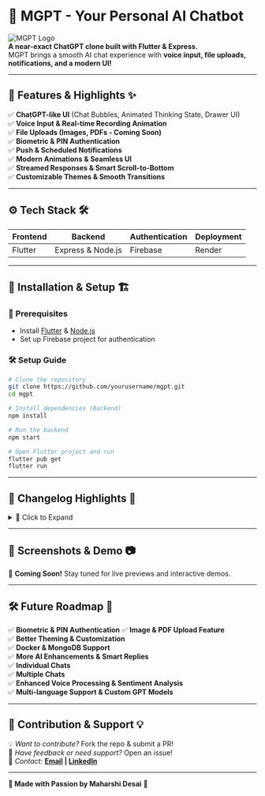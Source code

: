 # 🚀 MGPT - Your Personal AI Chatbot

![MGPT Logo](https://drive.google.com/uc?id=13hycVF1QAafwbK5-h1yYls80wQK1EyAS)  
**A near-exact ChatGPT clone built with Flutter & Express.**  
MGPT brings a smooth AI chat experience with **voice input, file uploads, notifications, and a modern UI!**

---

## 🎨 Features & Highlights ✨

✅ **ChatGPT-like UI** (Chat Bubbles, Animated Thinking State, Drawer UI)  
✅ **Voice Input & Real-time Recording Animation**  
✅ **File Uploads (Images, PDFs - Coming Soon)**  
✅ **Biometric & PIN Authentication**  
✅ **Push & Scheduled Notifications**  
✅ **Modern Animations & Seamless UI**  
✅ **Streamed Responses & Smart Scroll-to-Bottom**  
✅ **Customizable Themes & Smooth Transitions**

---

## ⚙️ Tech Stack 🛠️

| Frontend  | Backend         | Authentication | Deployment |
|-----------|---------------|----------------|------------|
| Flutter   | Express & Node.js | Firebase       | Render     |

---

## 🚀 Installation & Setup 🏗️

### 📌 Prerequisites
- Install [Flutter](https://flutter.dev/docs/get-started/install) & [Node.js](https://nodejs.org/)
- Set up Firebase project for authentication

### 🛠️ Setup Guide
```bash
# Clone the repository
git clone https://github.com/yourusername/mgpt.git
cd mgpt

# Install dependencies (Backend)
npm install

# Run the backend
npm start

# Open Flutter project and run
flutter pub get
flutter run
```

---

## 📜 Changelog Highlights 📝

<details>
  <summary>🔄 Click to Expand</summary>

### 🆕 **Latest Update (v1.0.7)**
- 🎙️ Added real-time voice input with animated recording bubble.
- 📂 Integrated file picker support.
- 🔋 Improved permissions (Audio, Battery Saver).

### 🔥 **Past Updates**
- **v1.0.6:** Push & Scheduled Notifications.
- **v1.0.5:** Added Changelog Screen & Stop Button Logic.
- **v1.0.4:** Authentication, Haptic Feedback, Improved Drawer.
- **v1.0.3:** UI Overhaul (Splash Screen, Justified Text, Better Icons).
</details>

---

## 📸 Screenshots & Demo 📷

🚀 **Coming Soon!** Stay tuned for live previews and interactive demos.

---

## 🛠️ Future Roadmap 📌

✅ **Biometric & PIN Authentication**
✅ **Image & PDF Upload Feature**  
✅ **Better Theming & Customization**  
✅ **Docker & MongoDB Support**  
✅ **More AI Enhancements & Smart Replies**  
✅ **Individual Chats**  
✅ **Multiple Chats**  
✅ **Enhanced Voice Processing & Sentiment Analysis**  
✅ **Multi-language Support & Custom GPT Models**

---

## 🤝 Contribution & Support 💡

💡 _Want to contribute?_ Fork the repo & submit a PR!  
💬 _Have feedback or need support?_ Open an issue!  
📧 _Contact:_ **[Email](mailto:maharshi2406@gmail.com) | [LinkedIn](https://www.linkedin.com/in/maharshi-desai-30143a279/)**

---

**💙 Made with Passion by Maharshi Desai**  🚀


